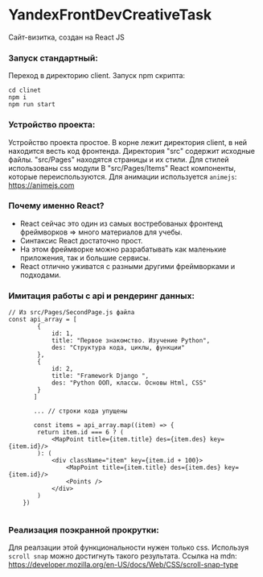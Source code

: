 # YandexFrontDevCreativeTask
Сайт-визитка, создан на React JS 

### Запуск стандартный:
Переход в директорию client.
Запуск npm скрипта:
````
cd clinet
npm i
npm run start
````

### Устройство проекта:
Устройство проекта простое. В корне лежит директория 
client, в ней находится весть код фронтенда. Директория "src" содержит 
исходные файлы. "src/Pages" находятся страницы и их стили. Для стилей
использованы css модули В "src/Pages/Items"
React компоненты, которые переиспользуются.
Для анимации используется ```animejs```: https://animejs.com

### Почему именно React?

+ React сейчас это один из самых востребованых фронтенд фреймворков => много 
материалов для учебы.
+ Синтаксис React достаточно прост.
+ На этом фреймворке можно разрабатывать как маленькие приложения, так и 
большие сервисы.
+ React отлично уживатся с разными другими фреймворками и подходами.

### Имитация работы с api и рендеринг данных:
````
// Из src/Pages/SecondPage.js файла
const api_array = [
        {
            id: 1,
            title: "Первое знакомство. Изучение Python",
            des: "Структура кода, циклы, функции"
        },
        {
            id: 2,
            title: "Framework Django ",
            des: "Python ООП, классы. Основы Html, CSS"
        }
       ]
       
       ... // строки кода упущены
       
       const items = api_array.map((item) => {
        return item.id === 6 ? (
            <MapPoint title={item.title} des={item.des} key={item.id}/>
        ): (
            <div className="item" key={item.id + 100}>
                <MapPoint title={item.title} des={item.des} key={item.id}/>
                <Points />
            </div>
        )
    })
       
````

### Реализация поэкранной прокрутки:
Для реалзации этой функциональности нужен только css. Используя ````scroll snap````
можно достигнуть такого результата. Ссылка на mdn: https://developer.mozilla.org/en-US/docs/Web/CSS/scroll-snap-type

